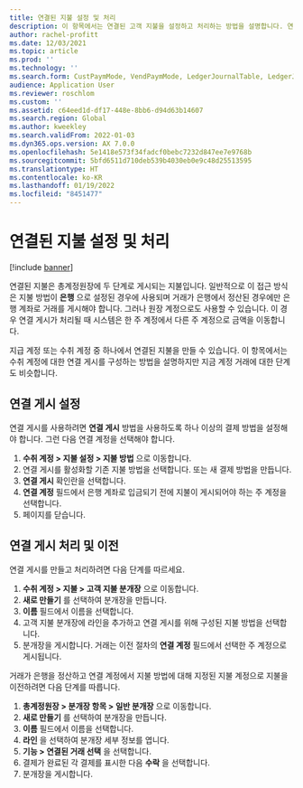 ```yaml
---
title: 연결된 지불 설정 및 처리
description: 이 항목에서는 연결된 고객 지불을 설정하고 처리하는 방법을 설명합니다. 연결된 지불은 총계정원장에 두 단계로 게시되는 지불입니다.
author: rachel-profitt
ms.date: 12/03/2021
ms.topic: article
ms.prod: ''
ms.technology: ''
ms.search.form: CustPaymMode, VendPaymMode, LedgerJournalTable, LedgerJournalTransCustPaym, LedgerJournalTransVendPaym, LedgerJournalTransDaily
audience: Application User
ms.reviewer: roschlom
ms.custom: ''
ms.assetid: c64eed1d-df17-448e-8bb6-d94d63b14607
ms.search.region: Global
ms.author: kweekley
ms.search.validFrom: 2022-01-03
ms.dyn365.ops.version: AX 7.0.0
ms.openlocfilehash: 5e1418e573f34fadcf0bebc7232d847ee7e9768b
ms.sourcegitcommit: 5bfd6511d710deb539b4030eb0e9c48d25513595
ms.translationtype: HT
ms.contentlocale: ko-KR
ms.lasthandoff: 01/19/2022
ms.locfileid: "8451477"
---
```

# <a name="set-up-and-process-bridged-payments"></a>연결된 지불 설정 및 처리

[!include [banner](../includes/banner.md)]

연결된 지불은 총계정원장에 두 단계로 게시되는 지불입니다. 일반적으로 이 접근 방식은 지불 방법이 **은행** 으로 설정된 경우에 사용되며 거래가 은행에서 정산된 경우에만 은행 계좌로 거래를 게시해야 합니다. 그러나 원장 계정으로도 사용할 수 있습니다. 이 경우 연결 게시가 처리될 때 시스템은 한 주 계정에서 다른 주 계정으로 금액을 이동합니다.

지급 계정 또는 수취 계정 중 하나에서 연결된 지불을 만들 수 있습니다. 이 항목에서는 수취 계정에 대한 연결 게시를 구성하는 방법을 설명하지만 지금 계정 거래에 대한 단계도 비슷합니다.

## <a name="set-up-bridging-posting"></a>연결 게시 설정

연결 게시를 사용하려면 **연결 게시** 방법을 사용하도록 하나 이상의 결제 방법을 설정해야 합니다. 그런 다음 연결 계정을 선택해야 합니다.

1. **수취 계정 &gt; 지불 설정 &gt; 지불 방법** 으로 이동합니다.
2. 연결 게시를 활성화할 기존 지불 방법을 선택합니다. 또는 새 결제 방법을 만듭니다.
3. **연결 게시** 확인란을 선택합니다.
4. **연결 계정** 필드에서 은행 계좌로 입금되기 전에 지불이 게시되어야 하는 주 계정을 선택합니다.
5. 페이지를 닫습니다.

## <a name="process-and-transfer-bridging-posting"></a>연결 게시 처리 및 이전

연결 게시를 만들고 처리하려면 다음 단계를 따르세요.

1. **수취 계정 &gt; 지불 &gt; 고객 지불 분개장** 으로 이동합니다.
2. **새로 만들기** 를 선택하여 분개장을 만듭니다.
3. **이름** 필드에서 이름을 선택합니다.
4. 고객 지불 분개장에 라인을 추가하고 연결 게시를 위해 구성된 지불 방법을 선택합니다.
5. 분개장을 게시합니다. 거래는 이전 절차의 **연결 계정** 필드에서 선택한 주 계정으로 게시됩니다.

거래가 은행을 정산하고 연결 계정에서 지불 방법에 대해 지정된 지불 계정으로 지불을 이전하려면 다음 단계를 따릅니다.

1. **총계정원장 &gt; 분개장 항목 &gt; 일반 분개장** 으로 이동합니다.
2. **새로 만들기** 를 선택하여 분개장을 만듭니다.
3. **이름** 필드에서 이름을 선택합니다.
4. **라인** 을 선택하여 분개장 세부 정보를 엽니다.
5. **기능 &gt; 연결된 거래 선택** 을 선택합니다.
6. 결제가 완료된 각 결제를 표시한 다음 **수락** 을 선택합니다.
7. 분개장을 게시합니다.
